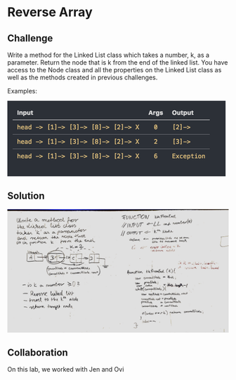 # Reverse Array
## Challenge

Write a method for the Linked List class which takes a number, k, as a parameter. Return the node that is k from the end of the linked list. You have access to the Node class and all the properties on the Linked List class as well as the methods created in previous challenges. ​

Examples:

![whiteboard1](assets/example.png)


## Solution

![whiteboard1](assets/whiteboard7.jpg)

## Collaboration

On this lab, we worked with Jen and Ovi

